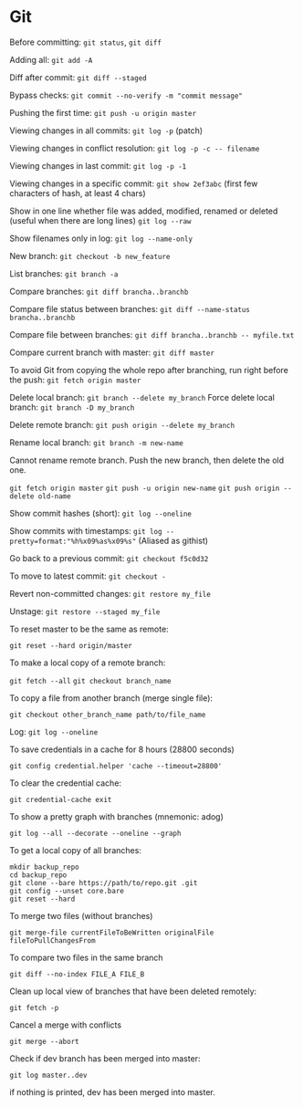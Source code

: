 # Git

Before committing: `git status`, `git diff`

Adding all: `git add -A`

Diff after commit: `git diff --staged`

Bypass checks: `git commit --no-verify -m "commit message"`

Pushing the first time: `git push -u origin master`

Viewing changes in all commits: `git log -p` (patch)

Viewing changes in conflict resolution: `git log -p -c -- filename`

Viewing changes in last commit: `git log -p -1`

Viewing changes in a specific commit: `git show 2ef3abc` (first few characters of hash, at least 4 chars)

Show in one line whether file was added, modified, renamed or deleted (useful when there are long lines) `git log --raw`

Show filenames only in log: `git log --name-only`

New branch: `git checkout -b new_feature`

List branches: `git branch -a`

Compare branches: `git diff brancha..branchb`

Compare file status between branches: `git diff --name-status brancha..branchb`

Compare file between branches: `git diff brancha..branchb -- myfile.txt`

Compare current branch with master: `git diff master`

To avoid Git from copying the whole repo after branching,
run right before the push: `git fetch origin master`

Delete local branch: `git branch --delete my_branch`
Force delete local branch: `git branch -D my_branch`

Delete remote branch: `git push origin --delete my_branch`

Rename local branch: `git branch -m new-name`

Cannot rename remote branch. Push the new branch, then delete the old one.

`git fetch origin master`
`git push -u origin new-name`
`git push origin --delete old-name`

Show commit hashes (short): `git log --oneline`

Show commits with timestamps: `git log --pretty=format:"%h%x09%as%x09%s"`
(Aliased as githist)

Go back to a previous commit: `git checkout f5c0d32`

To move to latest commit: `git checkout -`

Revert non-committed changes: `git restore my_file`

Unstage: `git restore --staged my_file`

To reset master to be the same as remote:

`git reset --hard origin/master`

To make a local copy of a remote branch:

`git fetch --all`
`git checkout branch_name`

To copy a file from another branch (merge single file):

`git checkout other_branch_name path/to/file_name`

Log: `git log --oneline`

To save credentials in a cache for 8 hours (28800 seconds)

`git config credential.helper 'cache --timeout=28800'`

To clear the credential cache:

`git credential-cache exit`

To show a pretty graph with branches (mnemonic: adog)

`git log --all --decorate --oneline --graph`

To get a local copy of all branches:

```
mkdir backup_repo
cd backup_repo
git clone --bare https://path/to/repo.git .git
git config --unset core.bare
git reset --hard
```

To merge two files (without branches)

`git merge-file currentFileToBeWritten originalFile fileToPullChangesFrom`

To compare two files in the same branch

`git diff --no-index FILE_A FILE_B`

Clean up local view of branches that have been deleted remotely:

`git fetch -p`

Cancel a merge with conflicts

`git merge --abort`

Check if dev branch has been merged into master:

`git log master..dev`

if nothing is printed, dev has been merged into master.